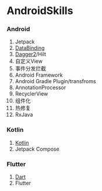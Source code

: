 # AndroidSkills
### Android 
1. Jetpack
2. [DataBinding](https://github.com/songlin0859/DataBindingDemo/tree/master)
3. [Dagger2](https://github.com/songlin0859/DaggerDemo/tree/master)/Hilt
4. 自定义View
5. 事件分发拦截
6. Android Framework
7. Android Gradle Plugin/transfroms
8. AnnotationProcessor
9. RecyclerView
10. 组件化
11. 热修复
12. RxJava

### Kotlin
1. [Kotlin](https://github.com/songlin0859/KotlinPractice)
2. Jetpack Compose

### Flutter
1. [Dart](https://github.com/songlin0859/DartPractice)
2. Flutter
